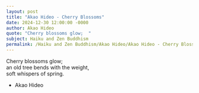 ```yaml
---
layout: post
title: "Akao Hideo - Cherry Blossoms"
date: 2024-12-30 12:00:00 -0000
author: Akao Hideo
quote: "Cherry blossoms glow;  "
subject: Haiku and Zen Buddhism
permalink: /Haiku and Zen Buddhism/Akao Hideo/Akao Hideo - Cherry Blossoms
---
```


Cherry blossoms glow;  
an old tree bends with the weight,  
soft whispers of spring.

- Akao Hideo
